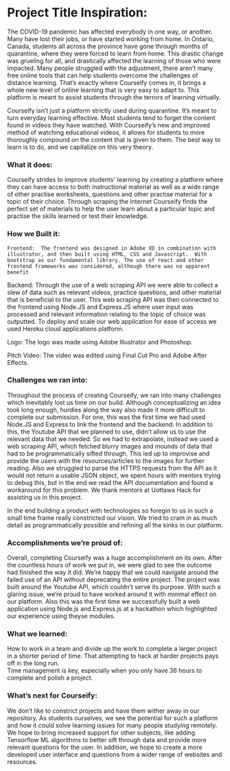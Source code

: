# Project Title Inspiration:
The COVID-19 pandemic has affected everybody in one way, or another. Many have lost their jobs, or have started working from home. In Ontario, Canada, students all across the province have gone through months of quarantine, where they were forced to learn from home. This drastic change was grueling for all, and drastically affected the learning of those who were impacted. Many people struggled with the adjustment, there aren’t many free online tools that can help students overcome the challenges of distance learning. That’s exactly where Courseify comes in, it brings a whole new level of online learning that is very easy to adapt to. This platform is meant to assist students through the terrors of learning virtually. 

Courseify isn’t just a platform strictly used during quarantine. It’s meant to turn everyday learning effective. Most students tend to forget the content found in videos they have watched. With Courseify’s new and improved method of watching educational videos, it allows for students to more thoroughly compound on the content that is given to them. The best way to learn is to do, and we capitalize on this very theory. 

### What it does:
Courseify strides to improve students' learning by creating a platform where they can have access to both instructional material as well as a wide range of other practise worksheets, questions and other practise material for a topic of their choice. Through scraping the internet Courseify finds the perfect set of materials to help the user learn about a particular topic and practise the skills learned or test their knowledge.

### How we Built it:
	Frontend:  The frontend was designed in Adobe XD in combination with illustrator, and then built using HTML, CSS and Javascript.  With bootstrap as our fundamental library. The use of react and other frontend frameworks was considered, although there was no apparent benefit

Backend: Through the use of a web scraping API we were able to collect a slew of data such as relevant videos, practice questions, and other material that is beneficial to the user. This web scraping API was then connected to the frontend using Node.JS and Express.JS where user input was processed and relevant information relating to the topic of choice was outputted. To deploy and scale our web application for ease of access we used Heroku cloud applications platform. 

Logo: The logo was made using Adobe Illustrator and Photoshop.

Pitch Video: The video was edited using Final Cut Pro and Adobe After Effects.




### Challenges we ran into: 
Throughout the process of creating Courseify, we ran into many challenges which inevitably lost us time on our build. Although conceptualizing an idea took long enough, hurdles along the way also made it more difficult to complete our submission. For one, this was the first time we had used Node.JS and Express to link the frontend and the backend. In addition to this, the Youtube API that we planned to use, didn’t allow us to use the relevant data that we needed. So we had to extrapolate, instead we used a web scraping API, which fetched blurry images and mounds of data that had to be programmatically sifted through. This led up to improvise and provide the users with the resources/articles to the images for further reading. Also we struggled to parse the HTTPS requests from the API as it would not return a usable JSON object, we spent hours with mentors trying to debug this, but in the end we read the API documentation and found a workaround for this problem. We thank mentors at Uottawa Hack for assisting us in this project.

In the end building a product with technologies so foregin to us in such a small time frame really constricted our vision. We tried to cram in as much detail as programmatically possible and refining all the kinks in our platform.

### Accomplishments we’re proud of:
Overall, completing Courseify was a huge accomplishment on its own. After the countless hours of work we put in, we were glad to see the outcome had finished the way it did. We’re happy that we could navigate around the failed use of an API without deprecating the entire project. The project was built around the Youtube API, which couldn’t serve its purpose. With such a glaring issue, we’re proud to have worked around it with minimal effect on our platform. Also this was the first time we successfully built a web application using Node.js and Express.js at a hackathon which highlighted our experience using theyse modules.

### What we learned: 
How to work in a team and divide up the work to complete a larger project in a shorter period of time.
That attempting to hack at harder projects pays off in the long run.  
Time management is key, especially when you only have 36 hours to complete and polish a project.


### What’s next for Courseify:
We don’t like to constrict projects and have them wither away in our repository. As students ourselves, we see the potential for such a platform and how it could solve learning issues for many people studying remotely. We hope to bring increased support for other subjects, like adding Tensorflow ML algorithms to better sift through data and provide more relevant questions for the user. In addition, we hope to create a more developed user interface and questions from a wider range of websites and resources.

